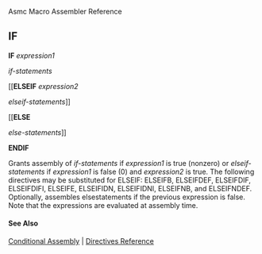 Asmc Macro Assembler Reference

## IF

**IF** _expression1_

_if-statements_

[[**ELSEIF** _expression2_

_elseif-statements_]]

[[**ELSE**

_else-statements_]]

**ENDIF**

Grants assembly of _if-statements_ if _expression1_ is true (nonzero) or _elseif-statements_ if _expression1_ is false (0) and _expression2_ is true. The following directives may be substituted for ELSEIF: ELSEIFB, ELSEIFDEF, ELSEIFDIF, ELSEIFDIFI, ELSEIFE, ELSEIFIDN, ELSEIFIDNI, ELSEIFNB, and ELSEIFNDEF. Optionally, assembles elsestatements if the previous expression is false. Note that the expressions are evaluated at assembly time.

#### See Also

[Conditional Assembly](conditional-assembly.md) | [Directives Reference](readme.md)
